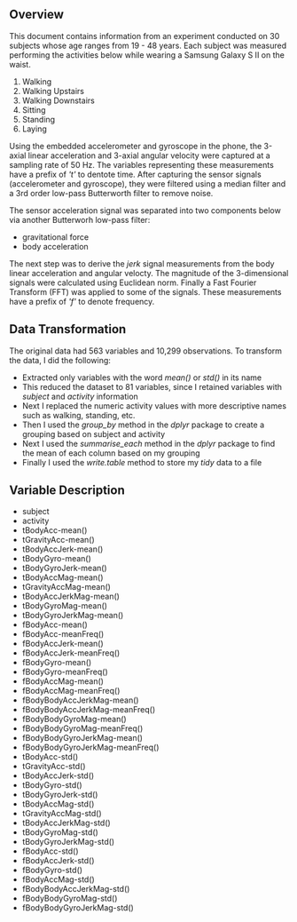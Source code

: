 ## Overview
This document contains information from an experiment conducted on 30 subjects whose age ranges from 19 - 48 years. Each subject was measured performing the activities below while wearing a Samsung Galaxy S II on the waist.
1. Walking
2. Walking Upstairs
3. Walking Downstairs
4. Sitting
5. Standing
6. Laying

Using the embedded accelerometer and gyroscope in the phone, the 3-axial linear acceleration and 3-axial angular velocity were captured at a sampling rate of 50 Hz. The variables representing these measurements have a prefix of *'t'* to dentote time. After capturing the sensor signals (accelerometer and gyroscope), they were filtered using a median filter and a 3rd order low-pass Butterworth filter to remove noise. 

 The sensor acceleration signal was separated into two components below via another Butterworh low-pass filter:
- gravitational force
- body acceleration
 
The next step was to derive the *jerk* signal measurements from the body linear acceleration and angular velocty. The magnitude of the 3-dimensional signals were calculated using Euclidean norm. Finally a Fast Fourier Transform (FFT) was applied to some of the signals. These measurements have a prefix of *'f'* to denote frequency.

## Data Transformation
The original data had 563 variables and 10,299 observations. To transform the data, I did the following:
- Extracted only variables with the word *mean()* or *std()* in its name
- This reduced the dataset to 81 variables, since I retained variables with *subject* and *activity* information
- Next I replaced the numeric activity values with more descriptive names such as walking, standing, etc.
- Then I used the *group_by* method in the *dplyr* package to create a grouping based on subject and activity
- Next I used the *summarise_each* method in the *dplyr* package to find the mean of each column based on my grouping
- Finally I used the *write.table* method to store my *tidy* data to a file
 
## Variable Description
- subject
- activity
- tBodyAcc-mean()
- tGravityAcc-mean()
- tBodyAccJerk-mean()
- tBodyGyro-mean()
- tBodyGyroJerk-mean()
- tBodyAccMag-mean()
- tGravityAccMag-mean()
- tBodyAccJerkMag-mean()
- tBodyGyroMag-mean()
- tBodyGyroJerkMag-mean()
- fBodyAcc-mean()
- fBodyAcc-meanFreq()
- fBodyAccJerk-mean()
- fBodyAccJerk-meanFreq()
- fBodyGyro-mean()
- fBodyGyro-meanFreq()
- fBodyAccMag-mean()
- fBodyAccMag-meanFreq()
- fBodyBodyAccJerkMag-mean()
- fBodyBodyAccJerkMag-meanFreq()
- fBodyBodyGyroMag-mean()
- fBodyBodyGyroMag-meanFreq()
- fBodyBodyGyroJerkMag-mean()
- fBodyBodyGyroJerkMag-meanFreq()
- tBodyAcc-std()
- tGravityAcc-std()
- tBodyAccJerk-std()
- tBodyGyro-std()
- tBodyGyroJerk-std()
- tBodyAccMag-std()
- tGravityAccMag-std()
- tBodyAccJerkMag-std()
- tBodyGyroMag-std()
- tBodyGyroJerkMag-std()
- fBodyAcc-std()
- fBodyAccJerk-std()
- fBodyGyro-std()
- fBodyAccMag-std()
- fBodyBodyAccJerkMag-std()
- fBodyBodyGyroMag-std()
- fBodyBodyGyroJerkMag-std()
